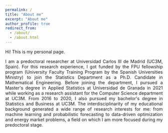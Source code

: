 ```yaml
---
permalink: /
title: "About me"
excerpt: "About me"
author_profile: true
redirect_from: 
  - /about/
  - /about.html
---
```


Hi! This is my personal page.

<div style="text-align: justify"> I am a predoctoral researcher at Universidad Carlos III de Madrid (UC3M, Spain). For this research experience, I got funded by the FPU fellowship program (University Faculty Training Program by the Spanish Universities Ministry) to join the Statistics Department as a Ph.D. Candidate in Mathematical Engineering. Before joining the department, I pursued a Master's degree in Applied Statistics at Universidad de Granada in 2021 while working as a research assistant for the Computer Science department at UC3M. From 2016 to 2020, I also pursued my bachelor's degree in Statistics and Business at UC3M. The interdisciplinarity of my educational background generated a wide range of research interests for me: from machine learning and probabilistic forecasting to data-driven optimization and energy market problems, a field on which I am more focused during my predoctoral stage. </div>
